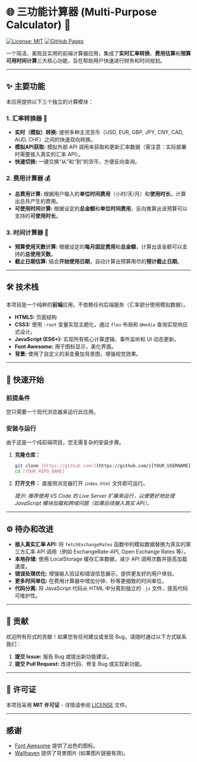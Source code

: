 # 🌐 三功能计算器 (Multi-Purpose Calculator) 🧮

[![License: MIT](https://img.shields.io/badge/License-MIT-blue.svg)](LICENSE)
[![GitHub Pages](https://img.shields.io/badge/Deployed-GitHub%20Pages-brightgreen)](https://[YOUR_GITHUB_PAGES_LINK])

一个简洁、美观且实用的前端计算器应用，集成了**实时汇率转换**、**费用估算**和**预算可用时间计算**三大核心功能，旨在帮助用户快速进行财务和时间规划。



---

## ✨ 主要功能

本应用提供以下三个独立的计算模块：

### 1. 汇率转换器 💱
* **实时（模拟）转换:** 提供多种主流货币（USD, EUR, GBP, JPY, CNY, CAD, AUD, CHF）之间的快速双向转换。
* **模拟API获取:** 模拟外部 API 调用来获取和更新汇率数据（需注意：实际部署时需要接入真实的汇率 API）。
* **快速切换:** 一键交换“从”和“到”的货币，方便反向查询。

### 2. 费用计算器 💰
* **总费用计算:** 根据用户输入的**单位时间费用**（小时/天/月）和**使用时长**，计算出总共产生的费用。
* **可使用时间计算:** 根据设定的**总金额**和**单位时间费用**，反向推算出该预算可以支持的**可使用时长**。

### 3. 时间计算器 📅
* **预算使用天数计算:** 根据设定的**每月固定费用**和**总金额**，计算出该金额可以支持的**总使用天数**。
* **截止日期估算:** 结合**开始使用日期**，自动计算出预算用尽的**预计截止日期**。

---

## 🛠️ 技术栈

本项目是一个纯粹的**前端**应用，不依赖任何后端服务（汇率部分使用模拟数据）。

* **HTML5:** 页面结构
* **CSS3:** 使用 `:root` 变量实现主题化，通过 `flex` 布局和 `@media` 查询实现响应式设计。
* **JavaScript (ES6+):** 实现所有核心计算逻辑、事件监听和 UI 动态更新。
* **Font Awesome:** 用于图标显示，美化界面。
* **背景:** 使用了自定义的渐变叠加背景图，增强视觉效果。

---

## 🚀 快速开始

### 前提条件

您只需要一个现代浏览器来运行此应用。

### 安装与运行

由于这是一个纯前端项目，您无需复杂的安装步骤。

1.  **克隆仓库：**
    ```bash
    git clone [https://github.com/](https://github.com/)[YOUR_USERNAME]/[YOUR_REPO_NAME].git
    cd [YOUR_REPO_NAME]
    ```

2.  **打开文件：**
    直接用浏览器打开 `index.html` 文件即可运行。

    *提示: 推荐使用 VS Code 的 Live Server 扩展来运行，以便更好地处理 JavaScript 模块加载和跨域问题（如果后续接入真实 API）。*

---

## ⚙️ 待办和改进

* **接入真实汇率 API:** 将 `fetchExchangeRates` 函数中的模拟数据替换为真实的第三方汇率 API 调用（例如 ExchangeRate-API, Open Exchange Rates 等）。
* **本地存储:** 使用 LocalStorage 缓存汇率数据，减少 API 调用次数并提高加载速度。
* **错误处理优化:** 增强输入验证和错误信息展示，提供更友好的用户体验。
* **更多时间单位:** 在费用计算器中增加分钟、秒等更细致的时间单位。
* **代码分离:** 将 JavaScript 代码从 HTML 中分离到独立的 `.js` 文件，提高代码可维护性。

---

## 🤝 贡献

欢迎所有形式的贡献！如果您有任何建议或发现 Bug，请随时通过以下方式联系我们：

1.  **提交 Issue:** 报告 Bug 或提出新功能建议。
2.  **提交 Pull Request:** 改进代码、修复 Bug 或实现新功能。

---

## 📄 许可证

本项目采用 **MIT 许可证** - 详情请参阅 [LICENSE](LICENSE) 文件。

---

## 感谢

* [Font Awesome](https://fontawesome.com/) 提供了出色的图标。
* [Wallhaven](https://wallhaven.cc/) 提供了背景图片 (如果图片链接有效)。
